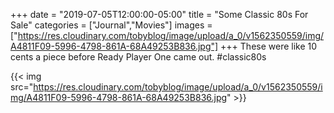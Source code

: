 +++
date = "2019-07-05T12:00:00-05:00"
title = "Some Classic 80s For Sale"
categories = ["Journal","Movies"]
images = ["https://res.cloudinary.com/tobyblog/image/upload/a_0/v1562350559/img/A4811F09-5996-4798-861A-68A49253B836.jpg"]
+++
These were like 10 cents a piece before Ready Player One came out. #classic80s

{{< img src="https://res.cloudinary.com/tobyblog/image/upload/a_0/v1562350559/img/A4811F09-5996-4798-861A-68A49253B836.jpg" >}}

